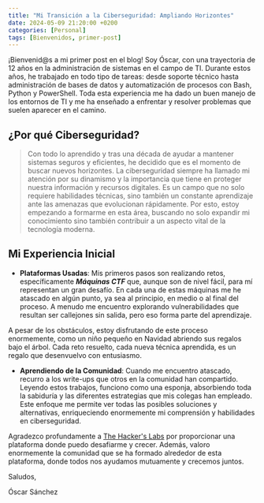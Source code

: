 ```yaml
---
title: "Mi Transición a la Ciberseguridad: Ampliando Horizontes"
date: 2024-05-09 21:20:00 +0200
categories: [Personal]
tags: [Bienvenidos, primer-post]
---
```


¡Bienvenid@s a mi primer post en el blog! Soy Óscar, con una trayectoria de 12 años en la administración de sistemas en el campo de TI. Durante estos años, he trabajado en todo tipo de tareas: desde soporte técnico hasta administración de bases de datos y automatización de procesos con Bash, Python y PowerShell. Toda esta experiencia me ha dado un buen manejo de los entornos de TI y me ha enseñado a enfrentar y resolver problemas  que suelen aparecer en el camino.


## ¿Por qué Ciberseguridad?

> Con todo lo aprendido y tras una década de ayudar a mantener sistemas seguros y eficientes, he decidido que es el momento de buscar nuevos horizontes. La ciberseguridad siempre ha llamado mi atención por su dinamismo y la importancia que tiene en proteger nuestra información y recursos digitales. Es un campo que no solo requiere habilidades técnicas, sino también un constante aprendizaje ante las amenazas que evolucionan rápidamente. Por esto, estoy empezando a formarme en esta área, buscando no solo expandir mi conocimiento sino también contribuir a un aspecto vital de la tecnología moderna.


## Mi Experiencia Inicial

- **Plataformas Usadas**: Mis primeros pasos son realizando retos, específicamente **_Máquinas CTF_** que, aunque son de nivel fácil, para mí representan un gran desafío. En cada una de estas máquinas me he atascado en algún punto, ya sea al principio, en medio o al final del proceso. A menudo me encuentro explorando vulnerabilidades que resultan ser callejones sin salida, pero eso forma parte del aprendizaje.

A pesar de los obstáculos, estoy disfrutando de este proceso enormemente, como un niño pequeño en Navidad abriendo sus regalos bajo el árbol. Cada reto resuelto, cada nueva técnica aprendida, es un regalo que desenvuelvo con entusiasmo.

- **Aprendiendo de la Comunidad**: Cuando me encuentro atascado, recurro a los write-ups que otros en la comunidad han compartido. Leyendo estos trabajos, funciono como una esponja, absorbiendo toda la sabiduría y las diferentes estrategias que mis colegas han empleado. Este enfoque me permite ver todas las posibles soluciones y alternativas, enriqueciendo enormemente mi comprensión y habilidades en ciberseguridad.

Agradezco profundamente a  <a href="https://thehackerslabs.com" target="_blank">The Hacker's Labs</a>  por proporcionar una plataforma donde puedo desafiarme y crecer. Además, valoro enormemente la comunidad que se ha formado alrededor de esta plataforma, donde todos nos ayudamos mutuamente y crecemos juntos.


Saludos,

Óscar Sánchez